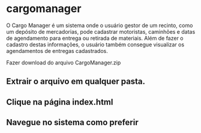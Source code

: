 # cargomanager
 O Cargo Manager é um sistema onde o usuário gestor de um recinto, como um depósito de mercadorias, pode cadastrar motoristas, caminhões e datas de agendamento para entrega ou retirada de materiais. Além de fazer o cadastro destas informações, o usuário também consegue visualizar os agendamentos de entregas cadastrados.



Fazer download do arquivo CargoManager.zip

Extrair o arquivo em qualquer pasta.
------------------------

Clique na página index.html
-----------------------

Navegue no sistema como preferir
--------------------------------
